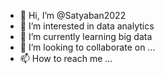 - 👋 Hi, I’m @Satyaban2022
- 👀 I’m interested in data analytics
- 🌱 I’m currently learning big data
- 💞️ I’m looking to collaborate on ...
- 📫 How to reach me ...

<!---
Satyaban2022/Satyaban2022 is a ✨ special ✨ repository because its `README.md` (this file) appears on your GitHub profile.
You can click the Preview link to take a look at your changes.
--->
